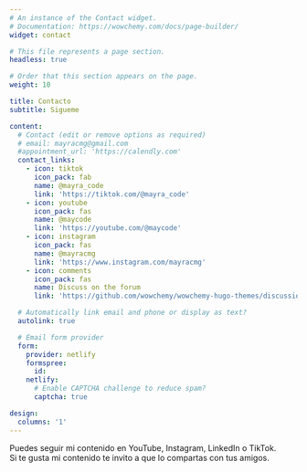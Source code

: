 ```yaml
---
# An instance of the Contact widget.
# Documentation: https://wowchemy.com/docs/page-builder/
widget: contact

# This file represents a page section.
headless: true

# Order that this section appears on the page.
weight: 10

title: Contacto
subtitle: Sigueme

content:
  # Contact (edit or remove options as required)
  # email: mayracmg@gmail.com
  #appointment_url: 'https://calendly.com'
  contact_links:
    - icon: tiktok
      icon_pack: fab
      name: @mayra_code
      link: 'https://tiktok.com/@mayra_code'
    - icon: youtube
      icon_pack: fas
      name: @maycode
      link: 'https://youtube.com/@maycode'
    - icon: instagram
      icon_pack: fas
      name: @mayracmg
      link: 'https://www.instagram.com/mayracmg'
    - icon: comments
      icon_pack: fas
      name: Discuss on the forum
      link: 'https://github.com/wowchemy/wowchemy-hugo-themes/discussions'

  # Automatically link email and phone or display as text?
  autolink: true

  # Email form provider
  form:
    provider: netlify
    formspree:
      id:
    netlify:
      # Enable CAPTCHA challenge to reduce spam?
      captcha: true

design:
  columns: '1'
---
```


Puedes seguir mi contenido en YouTube, Instagram, LinkedIn o TikTok.<br/>
Si te gusta mi contenido te invito a que lo compartas con tus amigos.